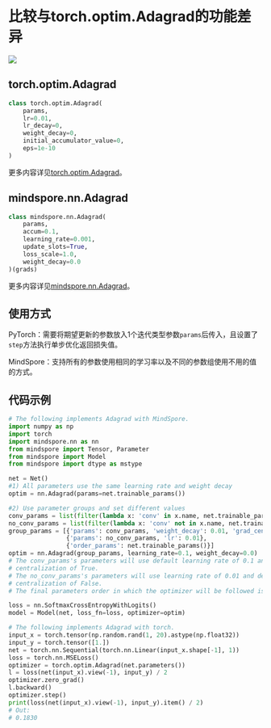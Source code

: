 # 比较与torch.optim.Adagrad的功能差异

<a href="https://gitee.com/mindspore/docs/blob/r1.5/docs/mindspore/migration_guide/source_zh_cn/api_mapping/pytorch_diff/Adagrad.md" target="_blank"><img src="https://gitee.com/mindspore/docs/raw/r1.5/resource/_static/logo_source.png"></a>

## torch.optim.Adagrad

```python
class torch.optim.Adagrad(
    params,
    lr=0.01,
    lr_decay=0,
    weight_decay=0,
    initial_accumulator_value=0,
    eps=1e-10
)
```

更多内容详见[torch.optim.Adagrad](https://pytorch.org/docs/1.5.0/optim.html#torch.optim.Adagrad)。

## mindspore.nn.Adagrad

```python
class mindspore.nn.Adagrad(
    params,
    accum=0.1,
    learning_rate=0.001,
    update_slots=True,
    loss_scale=1.0,
    weight_decay=0.0
)(grads)
```

更多内容详见[mindspore.nn.Adagrad](https://mindspore.cn/docs/api/zh-CN/r1.5/api_python/nn/mindspore.nn.Adagrad.html#mindspore.nn.Adagrad)。

## 使用方式

PyTorch：需要将期望更新的参数放入1个迭代类型参数`params`后传入，且设置了`step`方法执行单步优化返回损失值。

MindSpore：支持所有的参数使用相同的学习率以及不同的参数组使用不用的值的方式。

## 代码示例

```python
# The following implements Adagrad with MindSpore.
import numpy as np
import torch
import mindspore.nn as nn
from mindspore import Tensor, Parameter
from mindspore import Model
from mindspore import dtype as mstype

net = Net()
#1) All parameters use the same learning rate and weight decay
optim = nn.Adagrad(params=net.trainable_params())

#2) Use parameter groups and set different values
conv_params = list(filter(lambda x: 'conv' in x.name, net.trainable_params()))
no_conv_params = list(filter(lambda x: 'conv' not in x.name, net.trainable_params()))
group_params = [{'params': conv_params, 'weight_decay': 0.01, 'grad_centralization':True},
                {'params': no_conv_params, 'lr': 0.01},
                {'order_params': net.trainable_params()}]
optim = nn.Adagrad(group_params, learning_rate=0.1, weight_decay=0.0)
# The conv_params's parameters will use default learning rate of 0.1 and weight decay of 0.01 and grad
# centralization of True.
# The no_conv_params's parameters will use learning rate of 0.01 and default weight decay of 0.0 and grad
# centralization of False.
# The final parameters order in which the optimizer will be followed is the value of 'order_params'.

loss = nn.SoftmaxCrossEntropyWithLogits()
model = Model(net, loss_fn=loss, optimizer=optim)

# The following implements Adagrad with torch.
input_x = torch.tensor(np.random.rand(1, 20).astype(np.float32))
input_y = torch.tensor([1.])
net = torch.nn.Sequential(torch.nn.Linear(input_x.shape[-1], 1))
loss = torch.nn.MSELoss()
optimizer = torch.optim.Adagrad(net.parameters())
l = loss(net(input_x).view(-1), input_y) / 2
optimizer.zero_grad()
l.backward()
optimizer.step()
print(loss(net(input_x).view(-1), input_y).item() / 2)
# Out:
# 0.1830
```
